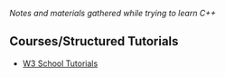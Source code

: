 _Notes and materials gathered while trying to learn C++_

## Courses/Structured Tutorials
* [W3 School Tutorials](w3school_tutorial)
